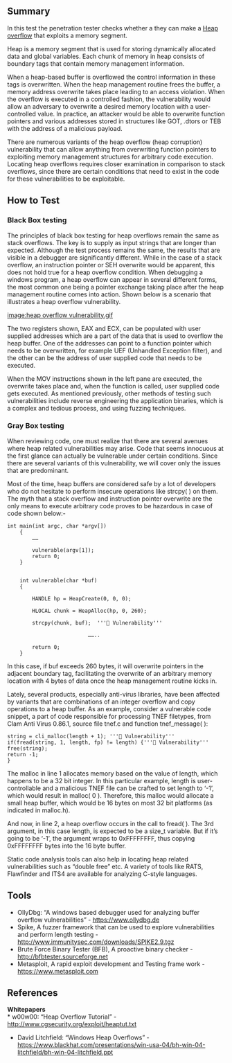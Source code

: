 Summary
-------

In this test the penetration tester checks whether a they can make a [Heap overflow](Heap_overflow "wikilink") that exploits a memory segment.

Heap is a memory segment that is used for storing dynamically allocated data and global variables. Each chunk of memory in heap consists of boundary tags that contain memory management information.

When a heap-based buffer is overflowed the control information in these tags is overwritten. When the heap management routine frees the buffer, a memory address overwrite takes place leading to an access violation. When the overflow is executed in a controlled fashion, the vulnerability would allow an adversary to overwrite a desired memory location with a user-controlled value. In practice, an attacker would be able to overwrite function pointers and various addresses stored in structures like GOT, .dtors or TEB with the address of a malicious payload.

There are numerous variants of the heap overflow (heap corruption) vulnerability that can allow anything from overwriting function pointers to exploiting memory management structures for arbitrary code execution. Locating heap overflows requires closer examination in comparison to stack overflows, since there are certain conditions that need to exist in the code for these vulnerabilities to be exploitable.

How to Test
-----------

### Black Box testing

The principles of black box testing for heap overflows remain the same as stack overflows. The key is to supply as input strings that are longer than expected. Although the test process remains the same, the results that are visible in a debugger are significantly different. While in the case of a stack overflow, an instruction pointer or SEH overwrite would be apparent, this does not hold true for a heap overflow condition. When debugging a windows program, a heap overflow can appear in several different forms, the most common one being a pointer exchange taking place after the heap management routine comes into action. Shown below is a scenario that illustrates a heap overflow vulnerability.

[image:heap overflow vulnerability.gif](image:heap_overflow_vulnerability.gif "wikilink")

The two registers shown, EAX and ECX, can be populated with user supplied addresses which are a part of the data that is used to overflow the heap buffer. One of the addresses can point to a function pointer which needs to be overwritten, for example UEF (Unhandled Exception filter), and the other can be the address of user supplied code that needs to be executed.

When the MOV instructions shown in the left pane are executed, the overwrite takes place and, when the function is called, user supplied code gets executed. As mentioned previously, other methods of testing such vulnerabilities include reverse engineering the application binaries, which is a complex and tedious process, and using fuzzing techniques.

### Gray Box testing

When reviewing code, one must realize that there are several avenues where heap related vulnerabilities may arise. Code that seems innocuous at the first glance can actually be vulnerable under certain conditions. Since there are several variants of this vulnerability, we will cover only the issues that are predominant.

Most of the time, heap buffers are considered safe by a lot of developers who do not hesitate to perform insecure operations like strcpy( ) on them. The myth that a stack overflow and instruction pointer overwrite are the only means to execute arbitrary code proves to be hazardous in case of code shown below:-

    int main(int argc, char *argv[])
        {
            ……

            vulnerable(argv[1]);                                         
            return 0;
        }


        int vulnerable(char *buf)
        {
            
            HANDLE hp = HeapCreate(0, 0, 0);        
            
            HLOCAL chunk = HeapAlloc(hp, 0, 260);

            strcpy(chunk, buf);  ''' Vulnerability''' 
                             
                              …….. 

            return 0;
        }

In this case, if buf exceeds 260 bytes, it will overwrite pointers in the adjacent boundary tag, facilitating the overwrite of an arbitrary memory location with 4 bytes of data once the heap management routine kicks in.

Lately, several products, especially anti-virus libraries, have been affected by variants that are combinations of an integer overflow and copy operations to a heap buffer. As an example, consider a vulnerable code snippet, a part of code responsible for processing TNEF filetypes, from Clam Anti Virus 0.86.1, source file tnef.c and function tnef\_message( ):

    string = cli_malloc(length + 1); ''' Vulnerability'''
    if(fread(string, 1, length, fp) != length) {''' Vulnerability'''
    free(string);
    return -1;
    }

The malloc in line 1 allocates memory based on the value of length, which happens to be a 32 bit integer. In this particular example, length is user-controllable and a malicious TNEF file can be crafted to set length to ‘-1’, which would result in malloc( 0 ). Therefore, this malloc would allocate a small heap buffer, which would be 16 bytes on most 32 bit platforms (as indicated in malloc.h).

And now, in line 2, a heap overflow occurs in the call to fread( ). The 3rd argument, in this case length, is expected to be a size\_t variable. But if it’s going to be ‘-1’, the argument wraps to 0xFFFFFFFF, thus copying 0xFFFFFFFF bytes into the 16 byte buffer.

Static code analysis tools can also help in locating heap related vulnerabilities such as “double free” etc. A variety of tools like RATS, Flawfinder and ITS4 are available for analyzing C-style languages.

Tools
-----

-   OllyDbg: “A windows based debugger used for analyzing buffer overflow vulnerabilities” - <https://www.ollydbg.de>
-   Spike, A fuzzer framework that can be used to explore vulnerabilities and perform length testing - <http://www.immunitysec.com/downloads/SPIKE2.9.tgz>
-   Brute Force Binary Tester (BFB), A proactive binary checker - <http://bfbtester.sourceforge.net>
-   Metasploit, A rapid exploit development and Testing frame work - <https://www.metasploit.com>

References
----------

**Whitepapers**\
\* w00w00: “Heap Overflow Tutorial” - <http://www.cgsecurity.org/exploit/heaptut.txt>

-   David Litchfield: “Windows Heap Overflows” - <https://www.blackhat.com/presentations/win-usa-04/bh-win-04-litchfield/bh-win-04-litchfield.ppt>

